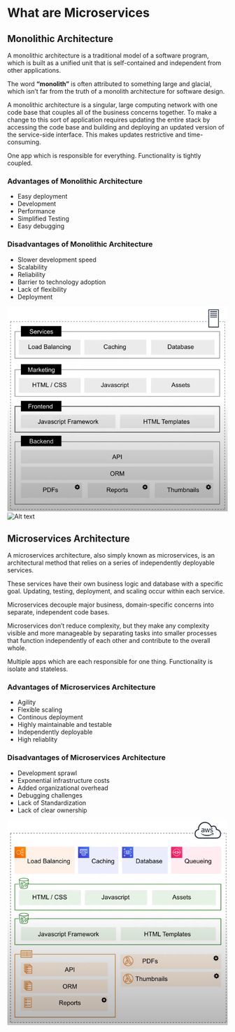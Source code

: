 # What are Microservices

## Monolithic Architecture

A monolithic architecture is a traditional model of a software program, which is built as a unified unit that is self-contained and independent from other applications. 

The word **“monolith”** is often attributed to something large and glacial, which isn’t far from the truth of a monolith architecture for software design.

A monolithic architecture is a singular, large computing network with one code base that couples all of the business concerns together.  To make a change to this sort of application requires updating the entire stack by accessing the code base and building and deploying an updated version of the service-side interface. This makes updates restrictive and time-consuming. 

One app which is responsible for everything. Functionality is tightly coupled.

### Advantages of Monolithic Architecture

- Easy deployment
- Development
- Performance
- Simplified Testing
- Easy debugging

### Disadvantages of Monolithic Architecture

- Slower development speed
- Scalability
- Reliability
- Barrier to technology adoption
- Lack of flexibility
- Deployment

![Monolithic Architecture](./assets/monolithic.png)
![Alt text](image.png)

## Microservices Architecture

A microservices architecture, also simply known as microservices, is an architectural method that relies on a series of independently deployable services. 

These services have their own business logic and database with a specific goal. Updating, testing, deployment, and scaling occur within each service.

Microservices decouple major business, domain-specific concerns into separate, independent code bases. 

Microservices don’t reduce complexity, but they make any complexity visible and more manageable by separating tasks into smaller processes that function independently of each other and contribute to the overall whole. 

Multiple apps which are each responsible for one thing. Functionality is isolate and stateless.

### Advantages of Microservices Architecture

- Agility
- Flexible scaling
- Continous deployment
- Highly maintainable and testable
- Independently deployable
- High reliablity

### Disadvantages of Microservices Architecture

- Development sprawl
- Exponential infrastructure costs
- Added organizational overhead
- Debugging challenges
- Lack of Standardization
- Lack of clear ownership

![Microservices Architecture](./assets/microservices.png)